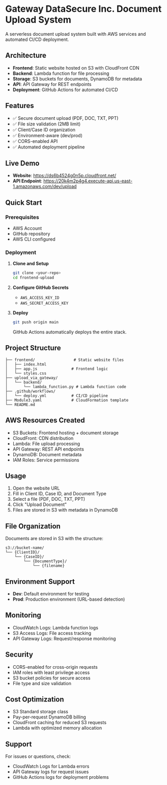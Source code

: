 # Gateway DataSecure Inc. Document Upload System

A serverless document upload system built with AWS services and automated CI/CD deployment.

## Architecture

- **Frontend**: Static website hosted on S3 with CloudFront CDN
- **Backend**: Lambda function for file processing
- **Storage**: S3 buckets for documents, DynamoDB for metadata
- **API**: API Gateway for REST endpoints
- **Deployment**: GitHub Actions for automated CI/CD

## Features

- ✅ Secure document upload (PDF, DOC, TXT, PPT)
- ✅ File size validation (2MB limit)
- ✅ Client/Case ID organization
- ✅ Environment-aware (dev/prod)
- ✅ CORS-enabled API
- ✅ Automated deployment pipeline

## Live Demo

- **Website**: https://ds6b4524g0n5p.cloudfront.net/
- **API Endpoint**: https://20k4m2p4g4.execute-api.us-east-1.amazonaws.com/dev/upload

## Quick Start

### Prerequisites
- AWS Account
- GitHub repository
- AWS CLI configured

### Deployment

1. **Clone and Setup**
   ```bash
   git clone <your-repo>
   cd frontend-upload
   ```

2. **Configure GitHub Secrets**
   - `AWS_ACCESS_KEY_ID`
   - `AWS_SECRET_ACCESS_KEY`

3. **Deploy**
   ```bash
   git push origin main
   ```
   GitHub Actions automatically deploys the entire stack.

## Project Structure

```
├── frontend/                 # Static website files
│   ├── index.html
│   ├── app.js               # Frontend logic
│   └── styles.css
├── upload_via_gateway/
│   └── backend/
│       └── lambda_function.py # Lambda function code
├── .github/workflows/
│   └── deploy.yml           # CI/CD pipeline
├── Module3.yaml             # CloudFormation template
└── README.md
```

## AWS Resources Created

- S3 Buckets: Frontend hosting + document storage
- CloudFront: CDN distribution
- Lambda: File upload processing
- API Gateway: REST API endpoints
- DynamoDB: Document metadata
- IAM Roles: Service permissions

## Usage

1. Open the website URL
2. Fill in Client ID, Case ID, and Document Type
3. Select a file (PDF, DOC, TXT, PPT)
4. Click "Upload Document"
5. Files are stored in S3 with metadata in DynamoDB

## File Organization

Documents are stored in S3 with the structure:
```
s3://bucket-name/
└── {ClientID}/
    └── {CaseID}/
        └── {DocumentType}/
            └── {filename}
```

## Environment Support

- **Dev**: Default environment for testing
- **Prod**: Production environment (URL-based detection)

## Monitoring

- CloudWatch Logs: Lambda function logs
- S3 Access Logs: File access tracking
- API Gateway Logs: Request/response monitoring

## Security

- CORS-enabled for cross-origin requests
- IAM roles with least privilege access
- S3 bucket policies for secure access
- File type and size validation

## Cost Optimization

- S3 Standard storage class
- Pay-per-request DynamoDB billing
- CloudFront caching for reduced S3 requests
- Lambda with optimized memory allocation

## Support

For issues or questions, check:
- CloudWatch Logs for Lambda errors
- API Gateway logs for request issues
- GitHub Actions logs for deployment problems